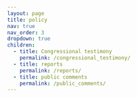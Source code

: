 ```yaml
---
layout: page
title: policy
nav: true
nav_order: 3
dropdown: true
children:
  - title: Congressional testimony
    permalink: /congressional_testimony/
  - title: reports
    permalink: /reports/
  - title: public comments
    permalink: /public_comments/
---
```

